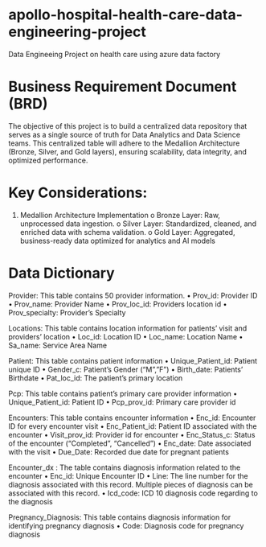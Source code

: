# apollo-hospital-health-care-data-engineering-project
Data Engineeing Project on health care using azure data factory

# Business Requirement Document (BRD)
The objective of this project is to build a centralized data repository that serves as a single source of truth for Data Analytics and Data Science teams. This centralized table will adhere to the Medallion Architecture (Bronze, Silver, and Gold layers), ensuring scalability, data integrity, and optimized performance.

# Key Considerations:
1.	Medallion Architecture Implementation
o	Bronze Layer: Raw, unprocessed data ingestion.
o	Silver Layer: Standardized, cleaned, and enriched data with schema validation.
o	Gold Layer: Aggregated, business-ready data optimized for analytics and AI models

# Data Dictionary

Provider: This table contains 50 provider information. 
•	Prov_id: Provider ID 
•	Prov_name: Provider Name
•	Prov_loc_id: Providers location id
•	Prov_specialty: Provider’s Specialty 

Locations: This table contains location information for patients’ visit and providers’ location 
•	Loc_id: Location ID
•	Loc_name: Location Name
•	Sa_name: Service Area Name

Patient: This table contains patient information 
•	Unique_Patient_id: Patient unique ID 
•	Gender_c: Patient’s Gender (“M”,”F”) 
•	Birth_date: Patients’ Birthdate 
•	Pat_loc_id: The patient’s primary location 

Pcp: This table contains patient’s primary care provider information
•	Unique_Patient_id: Patient ID 
•	Pcp_prov_id: Primary care provider id 

Encounters:  This table contains encounter information 
•	Enc_id: Encounter ID for every encounter visit 
•	Enc_Patient_id: Patient ID associated with the encounter 
•	Visit_prov_id: Provider id for encounter
•	Enc_Status_c: Status of the encounter (“Completed”, “Cancelled”)
•	Enc_date: Date associated with the visit 
•	Due_Date: Recorded due date for pregnant patients

Encounter_dx : The table contains diagnosis information related to the encounter 
•	Enc_id: Unique Encounter ID
•	Line: The line number for the diagnosis associated with this record. Multiple pieces of diagnosis can be associated with this record. 
•	Icd_code: ICD 10 diagnosis code regarding to the diagnosis 

Pregnancy_Diagnosis: This table contains diagnosis information for identifying pregnancy diagnosis 
•	Code: Diagnosis code for pregnancy diagnosis 
